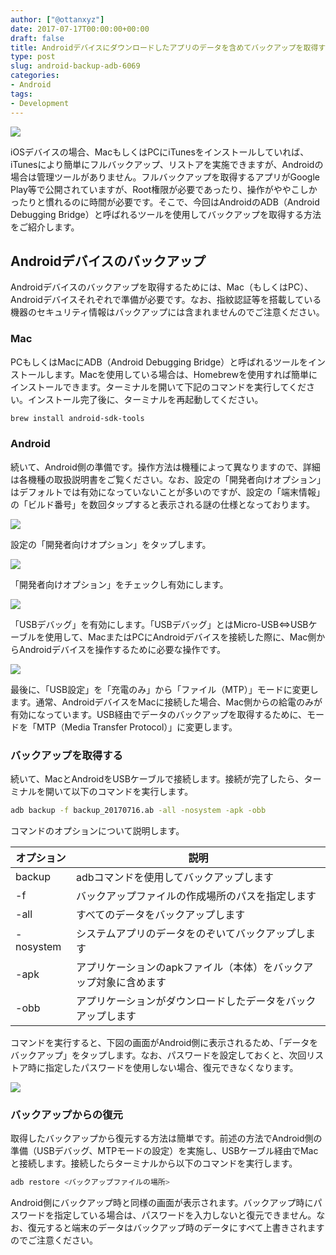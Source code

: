 ```yaml
---
author: ["@ottanxyz"]
date: 2017-07-17T00:00:00+00:00
draft: false
title: Androidデバイスにダウンロードしたアプリのデータを含めてバックアップを取得する
type: post
slug: android-backup-adb-6069
categories:
- Android
tags:
- Development
---
```


![](170716-596af0016e595.jpg)

iOSデバイスの場合、MacもしくはPCにiTunesをインストールしていれば、iTunesにより簡単にフルバックアップ、リストアを実施できますが、Androidの場合は管理ツールがありません。フルバックアップを取得するアプリがGoogle Play等で公開されていますが、Root権限が必要であったり、操作がややこしかったりと慣れるのに時間が必要です。そこで、今回はAndroidのADB（Android Debugging Bridge）と呼ばれるツールを使用してバックアップを取得する方法をご紹介します。

## Androidデバイスのバックアップ

Androidデバイスのバックアップを取得するためには、Mac（もしくはPC）、Androidデバイスそれぞれで準備が必要です。なお、指紋認証等を搭載している機器のセキュリティ情報はバックアップには含まれませんのでご注意ください。

### Mac

PCもしくはMacにADB（Android Debugging Bridge）と呼ばれるツールをインストールします。Macを使用している場合は、Homebrewを使用すれば簡単にインストールできます。ターミナルを開いて下記のコマンドを実行してください。インストール完了後に、ターミナルを再起動してください。

```bash
brew install android-sdk-tools
```

### Android

続いて、Android側の準備です。操作方法は機種によって異なりますので、詳細は各機種の取扱説明書をご覧ください。なお、設定の「開発者向けオプション」はデフォルトでは有効になっていないことが多いのですが、設定の「端末情報」の「ビルド番号」を数回タップすると表示される謎の仕様となっております。

![](170716-596af07cefe1c.png)

設定の「開発者向けオプション」をタップします。

![](170716-596af08611fc5.png)

「開発者向けオプション」をチェックし有効にします。

![](170716-596af08ae0c99.png)

「USBデバッグ」を有効にします。「USBデバッグ」とはMicro-USB⇔USBケーブルを使用して、MacまたはPCにAndroidデバイスを接続した際に、Mac側からAndroidデバイスを操作するために必要な操作です。

![](170716-596af090d5d1f.png)

最後に、「USB設定」を「充電のみ」から「ファイル（MTP）」モードに変更します。通常、AndroidデバイスをMacに接続した場合、Mac側からの給電のみが有効になっています。USB経由でデータのバックアップを取得するために、モードを「MTP（Media Transfer Protocol）」に変更します。

### バックアップを取得する

続いて、MacとAndroidをUSBケーブルで接続します。接続が完了したら、ターミナルを開いて以下のコマンドを実行します。

```bash
adb backup -f backup_20170716.ab -all -nosystem -apk -obb
```

コマンドのオプションについて説明します。

| オプション | 説明                                                              |
| ---------- | ----------------------------------------------------------------- |
| backup     | adbコマンドを使用してバックアップします                           |
| -f         | バックアップファイルの作成場所のパスを指定します                  |
| -all       | すべてのデータをバックアップします                                |
| -nosystem  | システムアプリのデータをのぞいてバックアップします                |
| -apk       | アプリケーションのapkファイル（本体）をバックアップ対象に含めます |
| -obb       | アプリケーションがダウンロードしたデータをバックアップします      |

コマンドを実行すると、下図の画面がAndroid側に表示されるため、「データをバックアップ」をタップします。なお、パスワードを設定しておくと、次回リストア時に指定したパスワードを使用しない場合、復元できなくなります。

![](170716-596af09a4b6c1.png)

### バックアップからの復元

取得したバックアップから復元する方法は簡単です。前述の方法でAndroid側の準備（USBデバッグ、MTPモードの設定）を実施し、USBケーブル経由でMacと接続します。接続したらターミナルから以下のコマンドを実行します。

```bash
adb restore <バックアップファイルの場所>
```

Android側にバックアップ時と同様の画面が表示されます。バックアップ時にパスワードを指定している場合は、パスワードを入力しないと復元できません。なお、復元すると端末のデータはバックアップ時のデータにすべて上書きされますのでご注意ください。
